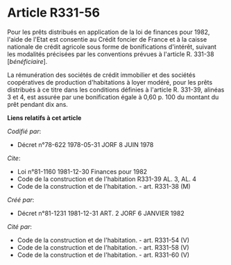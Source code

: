 # Article R331-56

Pour les prêts distribués en application de la loi de finances pour 1982, l'aide de l'Etat est consentie au Crédit foncier de
France et à la caisse nationale de crédit agricole sous forme de bonifications d'intérêt, suivant les modalités précisées par
les conventions prévues à l'article R. 331-38 [*bénéficiaire*].

La rémunération des sociétés de crédit immobilier et des sociétés coopératives de production d'habitations à loyer modéré,
pour les prêts distribués à ce titre dans les conditions définies à l'article R. 331-39, alinéas 3 et 4, est assurée par une
bonification égale à 0,60 p. 100 du montant du prêt pendant dix ans.

**Liens relatifs à cet article**

_Codifié par_:

  - Décret n°78-622 1978-05-31 JORF 8 JUIN 1978

_Cite_:

  - Loi n°81-1160 1981-12-30 Finances pour 1982
  - Code de la construction et de l'habitation R331-39 AL. 3, AL. 4
  - Code de la construction et de l'habitation. - art. R331-38 (M)

_Créé par_:

  - Décret n°81-1231 1981-12-31 ART. 2 JORF 6 JANVIER 1982

_Cité par_:

  - Code de la construction et de l'habitation. - art. R331-54 (V)
  - Code de la construction et de l'habitation. - art. R331-58 (V)
  - Code de la construction et de l'habitation. - art. R331-60 (V)
